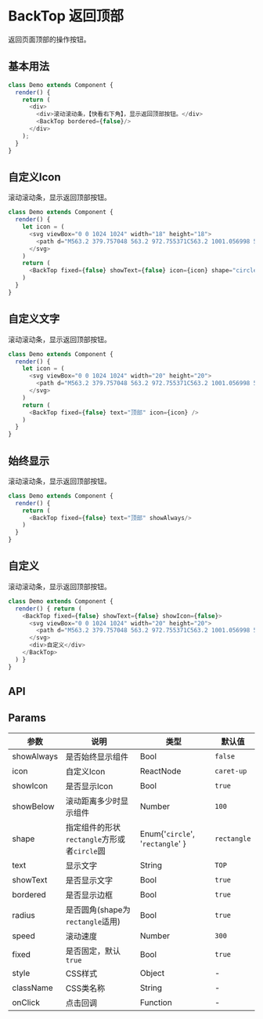 BackTop 返回顶部
===

返回页面顶部的操作按钮。

## 基本用法

<!--DemoStart--> 
```js
class Demo extends Component {
  render() { 
    return (
      <div>
        <div>滚动滚动条，【快看右下角】，显示返回顶部按钮。</div>
        <BackTop bordered={false}/>
      </div>
    );
  }
}
```
<!--End-->

## 自定义Icon

滚动滚动条，显示返回顶部按钮。

<!--DemoStart--> 
```js
class Demo extends Component {
  render() {
    let icon = (
      <svg viewBox="0 0 1024 1024" width="18" height="18">
        <path d="M563.2 379.757048 563.2 972.755371C563.2 1001.056998 540.219441 1024 512 1024 483.723021 1024 460.8 1001.019181 460.8 972.755371L460.8 379.740842 272.093167 568.447675C252.13208 588.408762 219.700711 588.340711 199.746554 568.386554 179.75171 548.39171 179.766716 515.958656 199.685432 496.039941L473.973319 221.752055C483.353204 211.343458 496.929524 204.8 512 204.8 527.198527 204.8 540.850334 211.438998 550.227358 221.968936L824.32552 496.0671C844.244236 515.985815 844.259243 548.418868 824.2644 568.413712 804.310241 588.367871 771.878874 588.435921 751.917786 568.474834L563.2 379.757048ZM0 51.2C0 22.923021 22.82342 0 51.130666 0L972.869334 0C1001.108021 0 1024 22.980559 1024 51.2 1024 79.476979 1001.17658 102.4 972.869334 102.4L51.130666 102.4C22.891979 102.4 0 79.419441 0 51.2Z" fill="#707070"></path>
      </svg>
    )
    return ( 
      <BackTop fixed={false} showText={false} icon={icon} shape="circle"/> 
    )
  }
}
```
<!--End-->

## 自定义文字

滚动滚动条，显示返回顶部按钮。

<!--DemoStart--> 
```js
class Demo extends Component {
  render() {
    let icon = (
      <svg viewBox="0 0 1024 1024" width="20" height="20">
        <path d="M563.2 379.757048 563.2 972.755371C563.2 1001.056998 540.219441 1024 512 1024 483.723021 1024 460.8 1001.019181 460.8 972.755371L460.8 379.740842 272.093167 568.447675C252.13208 588.408762 219.700711 588.340711 199.746554 568.386554 179.75171 548.39171 179.766716 515.958656 199.685432 496.039941L473.973319 221.752055C483.353204 211.343458 496.929524 204.8 512 204.8 527.198527 204.8 540.850334 211.438998 550.227358 221.968936L824.32552 496.0671C844.244236 515.985815 844.259243 548.418868 824.2644 568.413712 804.310241 588.367871 771.878874 588.435921 751.917786 568.474834L563.2 379.757048ZM0 51.2C0 22.923021 22.82342 0 51.130666 0L972.869334 0C1001.108021 0 1024 22.980559 1024 51.2 1024 79.476979 1001.17658 102.4 972.869334 102.4L51.130666 102.4C22.891979 102.4 0 79.419441 0 51.2Z" fill="#707070"></path>
      </svg>
    )
    return ( 
      <BackTop fixed={false} text="顶部" icon={icon} /> 
    )
  }
}
```
<!--End-->

## 始终显示

滚动滚动条，显示返回顶部按钮。

<!--DemoStart--> 
```js
class Demo extends Component {
  render() { 
    return ( 
      <BackTop fixed={false} text="顶部" showAlways/> 
    ) 
  }
}
```
<!--End-->

## 自定义

滚动滚动条，显示返回顶部按钮。

<!--DemoStart--> 
```js
class Demo extends Component {
  render() { return (
    <BackTop fixed={false} showText={false} showIcon={false}>
      <svg viewBox="0 0 1024 1024" width="20" height="20">
        <path d="M563.2 379.757048 563.2 972.755371C563.2 1001.056998 540.219441 1024 512 1024 483.723021 1024 460.8 1001.019181 460.8 972.755371L460.8 379.740842 272.093167 568.447675C252.13208 588.408762 219.700711 588.340711 199.746554 568.386554 179.75171 548.39171 179.766716 515.958656 199.685432 496.039941L473.973319 221.752055C483.353204 211.343458 496.929524 204.8 512 204.8 527.198527 204.8 540.850334 211.438998 550.227358 221.968936L824.32552 496.0671C844.244236 515.985815 844.259243 548.418868 824.2644 568.413712 804.310241 588.367871 771.878874 588.435921 751.917786 568.474834L563.2 379.757048ZM0 51.2C0 22.923021 22.82342 0 51.130666 0L972.869334 0C1001.108021 0 1024 22.980559 1024 51.2 1024 79.476979 1001.17658 102.4 972.869334 102.4L51.130666 102.4C22.891979 102.4 0 79.419441 0 51.2Z" fill="#707070"></path>
      </svg>
      <div>自定义</div>
    </BackTop>
  ) }
}
```
<!--End-->

## API

## Params

| 参数 | 说明 | 类型 | 默认值 |
|--------- |-------- |--------- |-------- |
| showAlways | 是否始终显示组件 | Bool | `false` |
| icon | 自定义Icon | ReactNode | `caret-up` |
| showIcon | 是否显示Icon | Bool | `true` |
| showBelow | 滚动距离多少时显示组件 | Number | `100` |
| shape | 指定组件的形状 `rectangle`方形或者`circle`圆	 | Enum{'`circle`', '`rectangle`' } | `rectangle` |
| text | 显示文字 | String | `TOP` |
| showText | 是否显示文字 | Bool | `true` |
| bordered | 是否显示边框 | Bool | `true` |
| radius | 是否圆角(shape为`rectangle`适用) | Bool | `true` |
| speed | 滚动速度 | Number | `300` |
| fixed | 是否固定，默认`true` | Bool | `true` |
| style | CSS样式 | Object | - |
| className | CSS类名称 | String | - |
| onClick | 点击回调 | Function | - |
